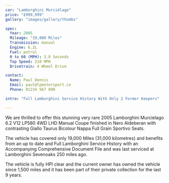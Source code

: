 ```yaml
---
car: "Lamborghini Murciélago"
price: "£999,999"
gallery: "images/gallery/thumbs"

spec:
  Year: 2005
  Mileage: "19,000 Miles"
  Transmission: manual
  Engine: 6.2L
  Fuel: petrol
  0 to 60 (MPH): 3.8 Seconds
  Top Speed: 210 MPH
  Drivetrain: 4 Wheel Drive

contact:
  Name: Paul Dennis
  Email: paul@lpmotorsport.co
  Phone: 01234 567 890

intro: "Full Lamborghini Service History With Only 2 Former Keepers"

---
```


We are thrilled to offer this stunning very rare 2005 Lamborghini Murcielago 6.2 V12 LP580 4WD LHD Manual Coupe finished in Nero Aldeberan with contrasting Giallo Taurus Bicolour Nappa Full Grain Sportivo Seats.

The vehicle has covered only 19,000 Miles (31,000 kilometres) and benefits from an up to date and Full Lamborghini Service History with an Accompanying Comprehensive Document File and was last serviced at Lamborghini Sevenoaks 250 miles ago.

The vehicle is fully HPI clear and the current owner has owned the vehicle since 1,500 miles and it has been part of their private collection for the last 9 years.
